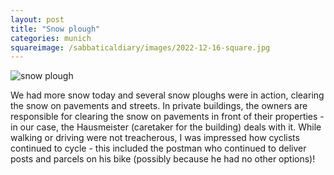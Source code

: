 ```yaml
---
layout: post
title: "Snow plough"
categories: munich
squareimage: /sabbaticaldiary/images/2022-12-16-square.jpg
---
```

<img src="/sabbaticaldiary/images/2022-12-16.jpg" alt="snow plough" class="center">

We had more snow today and several snow ploughs were in action, clearing the snow on pavements and streets. In private buildings, the owners are responsible for clearing the snow on pavements in front of their properties - in our case, the Hausmeister (caretaker for the building) deals with it. While walking or driving were not treacherous, I was impressed how cyclists continued to cycle - this included the postman who continued to deliver posts and parcels on his bike (possibly because he had no other options)!
